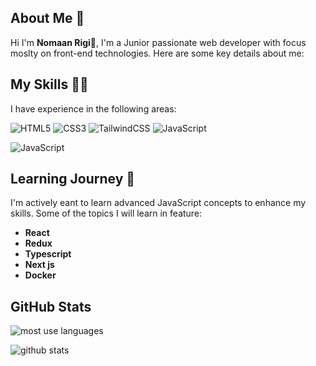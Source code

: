 ## About Me 👤
Hi I'm **Nomaan Rigi**👋, I'm a Junior passionate web developer with focus moslty on front-end technologies. Here are some key details about me:

## My Skills 🧑‍💻
I have experience in the following areas:

![HTML5](https://img.shields.io/badge/HTML5-E34F26?style=for-the-badge&logo=html5&logoColor=white)
![CSS3](https://img.shields.io/badge/CSS3-1572B6?style=for-the-badge&logo=css3&logoColor=white)
![TailwindCSS](https://img.shields.io/badge/Tailwind_CSS-38B2AC?style=for-the-badge&logo=tailwind-css&logoColor=white)
![JavaScript](https://img.shields.io/badge/JavaScript-323330?style=for-the-badge&logo=javascript&logoColor=F7DF1E)

![JavaScript](https://img.shields.io/badge/Python-FFD43B?style=for-the-badge&logo=python&logoColor=blue)

## Learning Journey 🏫
I'm actively eant to learn advanced JavaScript concepts to enhance my skills. Some of the topics I will learn in feature:

- **React**
- **Redux**
- **Typescript**
- **Next js**
- **‍Docker‍**

## GitHub Stats

![most use languages](https://github-readme-stats.vercel.app/api/top-langs/?username=nomaan-07&layout=donut&theme=highcontrast)

![github stats](https://github-readme-stats.vercel.app/api?username=nomaan-07&show_icons=true&theme=highcontrast)


